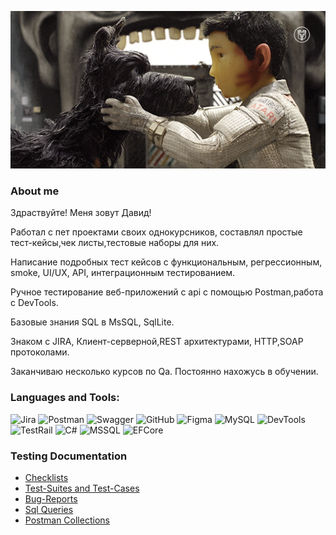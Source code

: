 <p align="center">
  <img src="https://github.com/Dada-coder/Dada-coder/blob/main/assets/giphy.gif" alt="Header" />
</p>

### About me
Здраствуйте! Меня зовут Давид!

Работал с пет проектами своих однокурсников, составлял простые тест-кейсы,чек листы,тестовые наборы для них.

Написание подробных тест кейсов с функциональным, регрессионным, smoke, UI/UX, API, интеграционным тестированием.

Ручное тестирование веб-приложений с api с помощью Postman,работа с DevTools.

Базовые знания SQL в MsSQL, SqlLite.

Знаком с JIRA, Клиент-серверной,REST архитектурами, HTTP,SOAP протоколами.

Заканчиваю несколько курсов по Qa.
Постоянно нахожусь в обучении.

### Languages and Tools:
![Jira](https://img.shields.io/badge/-Jira-090909?style=for-the-badge&logo=Jira&logoColor=47C5FB)
![Postman](https://img.shields.io/badge/-Postman-090909?style=for-the-badge&logo=Postman&logoColor=FF6C37)
![Swagger](https://img.shields.io/badge/-Swagger-090909?style=for-the-badge&logo=Swagger&logoColor=85EA2D)
![GitHub](https://img.shields.io/badge/-GitHub-090909?style=for-the-badge&logo=GitHub&logoColor=FFFFFF)
![Figma](https://img.shields.io/badge/-Figma-090909?style=for-the-badge&logo=Figma&logoColor=F24E1E)
![MySQL](https://img.shields.io/badge/-MySQL-090909?style=for-the-badge&logo=MySQL&logoColor=4479A1)
![DevTools](https://img.shields.io/badge/-DevTools-090909?style=for-the-badge&logo=GoogleChrome&logoColor=FABC0C)
![TestRail](https://img.shields.io/badge/-TestRail-090909?style=for-the-badge&logo=TestRail&logoColor=3DDC84)
![C#](https://img.shields.io/badge/-C%23-090909?style=for-the-badge&logo=C#&logoColor=239120)
![MSSQL](https://img.shields.io/badge/-MSSQL-090909?style=for-the-badge&logo=Mysql&logoColor=CC2927)
![EFCore](https://img.shields.io/badge/-Entity%20Framework%20Core-090909?style=for-the-badge&logo=dotnet&logoColor=512BD4)

### Testing Documentation
<ul>
  <li><a href="https://github.com/Dada-coder/Test-Documentation/tree/main/Checklists">Checklists</a></li>
  <li><a href="https://github.com/Dada-coder/Test-Documentation/tree/main/Test-Suites%20and%20Test-Cases">Test-Suites and Test-Cases</a></li>
  <li><a href="https://github.com/Dada-coder/Test-Documentation/tree/main/Bug-Reports">Bug-Reports</a></li>
  <li><a href="">Sql Queries</a></li>
  <li><a href="https://github.com/Dada-coder/Test-Documentation/tree/main/Postman%20Collections">Postman Collections</a></li>
</ul>
